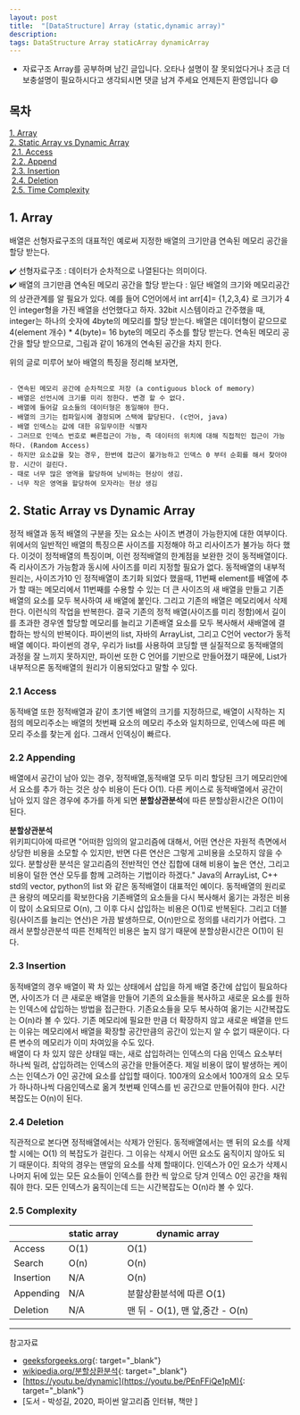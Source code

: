 ```yaml
---
layout: post
title:  "[DataStructure] Array (static,dynamic array)"
description: 
tags: DataStructure Array staticArray dynamicArray 
---
```

* 자료구조 Array를 공부하며 남긴 글입니다. 오타나 설명이 잘 못되었다거나 조금 더 보충설명이 필요하시다고 생각되시면 댓글 남겨 주세요 언제든지 환영입니다 😄

## 목차
 [1. Array](#1.-Array)\
 [2. Static Array vs Dynamic Array ](#2.-Static-Array-vs-Dynamic-Array)\
&nbsp;[2.1. Access](#2.1-Access)\
&nbsp;[2.2. Append](#2.2-Appending)\
&nbsp;[2.3. Insertion](#2.3-Insertion)\
&nbsp;[2.4. Deletion](#2.4-Deletion)\
&nbsp;[2.5. Time Complexity](#2.5-Time-Complexity)


## 1. Array

배열은 선형자료구조의 대표적인 예로써 지정한 배열의 크기만큼 연속된 메모리 공간을 할당 받는다.

✔️ 선형자료구조 : 데이터가 순차적으로 나열된다는 의미이다.\
✔️ 배열의 크기만큼 연속된 메모리 공간을 할당 받는다 : 
 일단 배열의 크기와 메모리공간의 상관관계를 알 필요가 있다. 예를 들어 C언어에서 int arr[4]= {1,2,3,4} 로 크기가 4인 integer형을 가진 배열을 선언했다고 하자. 32bit 시스템이라고 간주했을 때, integer는 하나의 숫자에 4byte의 메모리를 할당 받는다. 배열은 데이터형이 같으므로 4(element 개수) * 4(byte)= 16 byte의 메모리 주소를 할당 받는다. 연속된 메모리 공간을 할당 받으므로, 그림과 같이 16개의 연속된 공간을 차지 한다. 


위의 글로 미루어 보아 배열의 특징을 정리해 보자면,
```

- 연속된 메모리 공간에 순차적으로 저장 (a contiguous block of memory)
- 배열은 선언시에 크기를 미리 정한다. 변경 할 수 없다.
- 배열에 들어갈 요소들의 데이터형은 동일해야 한다.
- 배열의 크기는 컴파일시에 결정되며 스택에 할당된다. (c언어, java)
- 배열 인덱스는 값에 대한 유일무이한 식별자
- 그러므로 인덱스 번호로 빠른접근이 가능, 즉 데이터의 위치에 대해 직접적인 접근이 가능하다. (Random Access)
- 하지만 요소값을 찾는 경우, 한번에 접근이 불가능하고 인덱스 0 부터 순회를 해서 찾아야함. 시간이 걸린다.  
- 때로 너무 많은 영역을 할당하여 낭비하는 현상이 생김.
- 너무 작은 영역을 할당하여 모자라는 현상 생김
```
## 2. Static Array vs Dynamic Array

정적 배열과 동적 배열의 구분을 짓는 요소는 사이즈 변경이 가능한지에 대한 여부이다. 
위에서의 일반적인 배열의 특징으론 사이즈를 지정해야 하고 리사이즈가 불가능 하다 했다. 이것이 정적배열의 특징이며, 이런 정적배열의 한계점을 보완한 것이 동적배열이다. 즉 리사이즈가 가능함과 동시에 사이즈를 미리 지정할 필요가 없다. 동적배열의 내부적 원리는, 사이즈가10 인 정적배열이 초기화 되었다 했을때, 11번째 element를 배열에 추가 할 때는 메모리에서 11번째를 수용할 수 있는 더 큰 사이즈의 새 배열을 만들고 기존 배열의 요소를 모두 복사하여 새 배열에 붙인다. 그리고 기존의 배열은 메모리에서 삭제한다. 이런식의 작업을 반복한다. 결국 기존의 정적 배열(사이즈를 미리 정함)에서 길이를 초과한 경우엔 할당할 메모리를 늘리고 기존배열 요소를 모두 복사해서 새배열에 결합하는 방식의 반복이다. 파이썬의 list, 자바의 ArrayList, 그리고 C언어 vector가 동적배열 예이다. 파이썬의 경우, 우리가 list를 사용하여 코딩할 땐 실질적으로 동적배열의 과정을 잘 느끼지 못하지만,  파이썬 또한 C 언어를 기반으로 만들어졌기 때문에, List가 내부적으론 동적배열의 원리가 이용되었다고 말할 수 있다.     

### 2.1 Access 

동적배열 또한 정적배열과 같이 초기엔 배열의 크기를 지정하므로, 배열이 시작하는 지점의 메모리주소는 배열의 첫번째 요소의 메모리 주소와 일치하므로, 인덱스에 따른 메모리 주소를 찾는게 쉽다. 그래서 인덱싱이 빠르다.

### 2.2 Appending  
배열에서 공간이 남아 있는 경우, 정적배열,동적배열 모두 미리 할당된 크기 메모리안에서 요소를 추가 하는 것은 상수 비용이 든다 O(1).
다른 케이스로 동적배열에서 공간이 남아 있지 않은 경우에 추가를 하게 되면 **분할상관분석**에 따른 분할상환시간은 O(1)이 된다. 

>
**분할상관분석**\
위키피디아에 따르면 "어떠한 임의의 알고리즘에 대해서, 어떤 연산은 자원적 측면에서 상당한 비용을 소모할 수 있지만, 반면 다른 연산은 그렇게 고비용을 소모하지 않을 수 있다. 분할상환 분석은 알고리즘의 전반적인 연산 집합에 대해 비용이 높은 연산, 그리고 비용이 덜한 연산 모두를 함께 고려하는 기법이라 하겠다."
Java의 ArrayList, C++ std의  vector, python의 list 와 같은 동적배열이 대표적인 예이다.
동적배열의 원리로 큰 용량의 메모리를 확보한다음 기존배열의 요소들을 다시 복사해서 옮기는 과정은 비용이 많이 소요되므로 O(n), 그 이후 다시 삽입하는 비용은 O(1)로 반복된다. 그리고 더블링(사이즈를 늘리는  연산)은 가끔 발생하므로, O(n)만으로 정의를 내리기가 어렵다. 그래서 분할상관분석 따른 전체적인 비용은 높지 않기 때문에 분할상환시간은 O(1)이 된다. 
>

### 2.3 Insertion
동적배열의 경우 배열이 꽉 차 있는 상태에서 삽입을 하게 배열 중간에 삽입이 필요하다면, 사이즈가 더 큰 새로운 배열을 만들어 기존의 요소들을 복사하고 새로운 요소를 원하는 인덱스에 삽입하는 방법을 접근한다. 기존요소들을 모두 복사하여 옮기는 시간복잡도는 O(n)라 볼 수 있다. 기존 메모리에 필요한 만큼 더 확장하지 않고 새로운 배열을 만드는 이유는 메모리에서 배열을 확장할 공간만큼의 공간이 있는지 알 수 없기 때문이다. 다른 변수의 메모리가 이미 차여있을 수도 있다.    
배열이 다 차 있지 않은 상태일 때는, 새로 삽입하려는 인덱스의 다음 인덱스 요소부터 하나씩 밀려, 삽입하려는 인덱스의 공간을 만들어준다. 제일 비용이 많이 발생하는 케이스는 인덱스가 0인 공간에 요소를 삽입할 때이다. 100개의 요소에서 100개의 요소 모두가 하나하나씩 다음인덱스로 옮겨 첫번째 인덱스를 빈 공간으로 만들어줘야 한다. 시간복잡도는 O(n)이 된다.  
 

### 2.4 Deletion	
직관적으로 본다면 정적배열에서는 삭제가 안된다. 동적배열에서는 맨 뒤의 요소를 삭제할 시에는 O(1) 의 복잡도가 걸린다.
그 이유는 삭제시 어떤 요소도 움직이지 않아도 되기 때문이다. 최악의 경우는 맨앞의 요소를 삭제 할때이다. 인덱스가 0인 요소가 삭제시 나머지 뒤에 있는 모든 요소들이 인덱스를 한칸 씩 앞으로 당겨 인덱스 0인 공간을 채워줘야 한다. 모든 인덱스가 움직이는데 드는 시간복잡도는 O(n)라 볼 수 있다. 


### 2.5 Complexity

|   |  static array | dynamic array  |
|---|---|---|
| Access  | O(1)  | O(1)  |
| Search  | O(n)  | O(n)  |
| Insertion  | N/A| O(n) | 
| Appending  | N/A  |  분할상환분석에 따른 O(1) |
| Deletion   | N/A  | 맨 뒤 - O(1), 맨 앞,중간 - O(n)  |



---
참고자료 

* [geeksforgeeks.org](https://www.geeksforgeeks.org/implementation-of-dynamic-array-in-python/){: target="_blank"}
* [wikipedia.org/분할상환분석](https://ko.wikipedia.org/wiki/%EB%B6%84%ED%95%A0%EC%83%81%ED%99%98%EB%B6%84%EC%84%9D){: target="_blank"}
* [https://youtu.be/dynamic](https://youtu.be/PEnFFiQe1pM){: target="_blank"}
* [도서 - 박성길, 2020, 파이썬 알고리즘 인터뷰, 책만 ]

